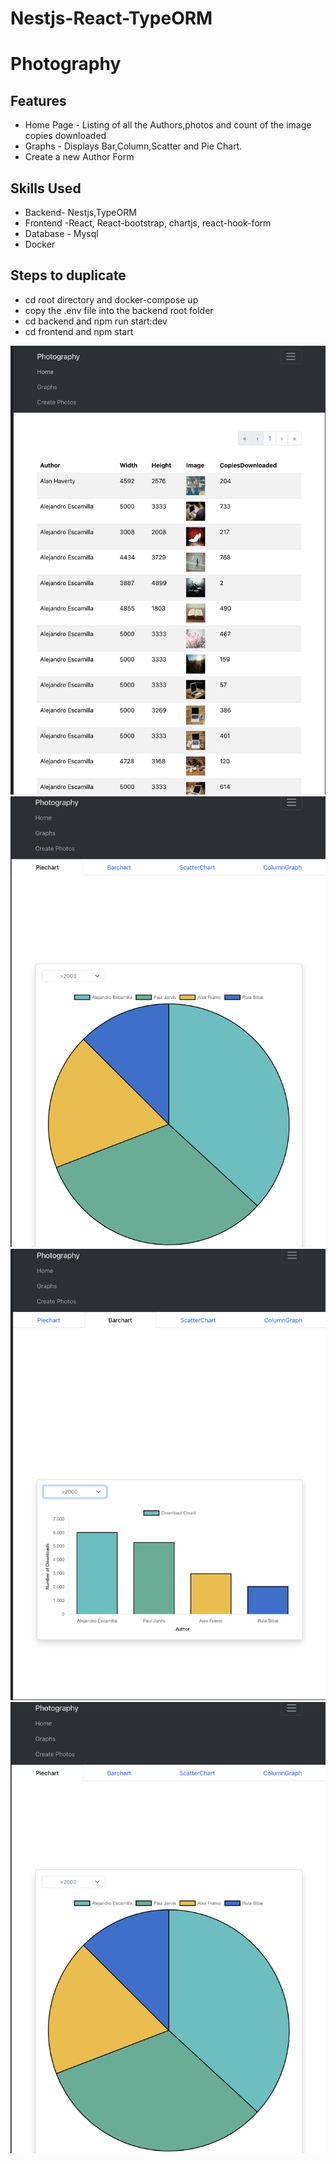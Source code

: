 # Nestjs-React-TypeORM

# Photography
## Features
- Home Page - Listing of all the Authors,photos and count of the image copies downloaded
- Graphs - Displays Bar,Column,Scatter and Pie Chart.
- Create a new Author Form

## Skills Used
- Backend- Nestjs,TypeORM
- Frontend -React, React-bootstrap, chartjs, react-hook-form
- Database - Mysql
- Docker

## Steps to duplicate
- cd root directory and docker-compose up
- copy the .env file into the backend root folder
- cd backend and  npm run start:dev
- cd frontend and  npm start

![alt text](https://github.com/smitha-2020/Nestjs-React-TypeORM/blob/main/homePage.png)
![alt text](https://github.com/smitha-2020/Nestjs-React-TypeORM/blob/main/piechart.png)
![alt text](https://github.com/smitha-2020/Nestjs-React-TypeORM/blob/main/Barchart.png)
![alt text](https://github.com/smitha-2020/Nestjs-React-TypeORM/blob/main/piechart.png)

